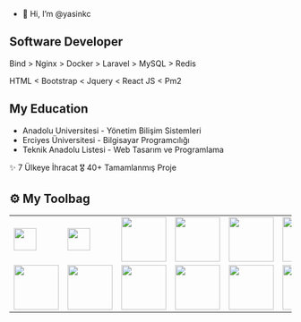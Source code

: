 - 👋 Hi, I’m @yasinkc

## Software Developer


Bind > Nginx > Docker > Laravel > MySQL > Redis

HTML < Bootstrap < Jquery < React JS < Pm2


## My Education
- Anadolu Universitesi - Yönetim Bilişim Sistemleri
- Erciyes Üniversitesi - Bilgisayar Programcılığı
- Teknik Anadolu Listesi - Web Tasarım  ve Programlama 



✨ 7 Ülkeye İhracat
🎖️ 40+ Tamamlanmış Proje




## ⚙️ My Toolbag
|||||||||||
|-|-|-|-|-|-|-|-|-|-|
|<img src="https://yasinilkaya.com.tr/images/skill/html.png" width="40">|<img src="https://yasinilkaya.com.tr/images/skill/javascript.png" width="40">|<img src="https://yasinilkaya.com.tr/images/skill/bootstrap.png" width="80">|<img src="https://yasinilkaya.com.tr/images/skill/php.png" width="80">|<img src="https://yasinilkaya.com.tr/images/skill/redis.png" width="80">|<img src="https://yasinilkaya.com.tr/images/skill/java.png" width="80">|<img src="https://yasinilkaya.com.tr/images/skill/nginx.png" width="80">|<img src="https://yasinilkaya.com.tr/images/skill/jquery.png" width="80">|<img src="https://yasinilkaya.com.tr/images/skill/laravel.jpg" width="80">|<img src="https://yasinilkaya.com.tr/images/skill/pm2.png" width="80">
|<img src="https://yasinilkaya.com.tr/images/skill/docker.svg" width="80">|<img src="https://yasinilkaya.com.tr/images/skill/vmware.png" width="80">|<img src="https://yasinilkaya.com.tr/images/skill/mysql.png" width="80">|<img src="https://yasinilkaya.com.tr/images/skill/tortoise-svn.png" width="80">|<img src="https://yasinilkaya.com.tr/images/skill/github.png" width="80">|<img src="https://yasinilkaya.com.tr/images/skill/cloudflare.png" width="80">|<img src="https://yasinilkaya.com.tr/images/skill/hotjar.svg" width="80">



